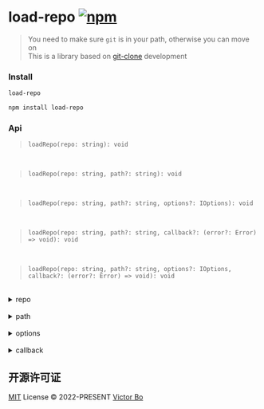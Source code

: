# load-repo [![npm](https://img.shields.io/npm/v/load-repo?color=a1b858&label=)](https://npmjs.com/package/load-repo)

> You need to make sure `git` is in your path, otherwise you can move on<br>
> This is a library based on [git-clone](https://www.npmjs.com/package/git-clone) development

### Install
```bash
load-repo

npm install load-repo
```

### Api
> `loadRepo(repo: string): void`
<br>

> `loadRepo(repo: string, path?: string): void`
<br>

> `loadRepo(repo: string, path?: string, options?: IOptions): void`
<br>

> `loadRepo(repo: string, path?: string, callback?: (error?: Error) => void): void`
<br>

> `loadRepo(repo: string, path?: string, options?: IOptions, callback?: (error?: Error) => void): void`
<br>

<details>
<summary>repo</summary><br>

```ts
// rule: origin:owner/name#branch

const repo = 'github:vtrbo/load-repo#main'
```

</details><br>

<details>
<summary>path</summary><br>

```ts
// default value process.cwd()

const path = '/'
```

</details><br>

<details>
<summary>options</summary><br>

```ts
/**
 * IOptions
 * {
 *   if clone is true, keep .git; otherwise, delete it
 *   clone: boolean
 *
 *   if branch is undefined, Clone the default branch
 *   branch: string
 * }
 */

const options = {
  clone: true,
  branch: 'main'
}
```

</details><br>

<details>
<summary>callback</summary><br>

```ts
// if error exists, it means that the download failed; otherwise, it succeeded

const callback = (error: Error) => {
  if (error)
    console.log('download fail')
  else
    console.log('download success')
}
```

</details>

## 开源许可证

[MIT](./LICENSE) License &copy; 2022-PRESENT [Victor Bo](https://github.com/vtrbo)
